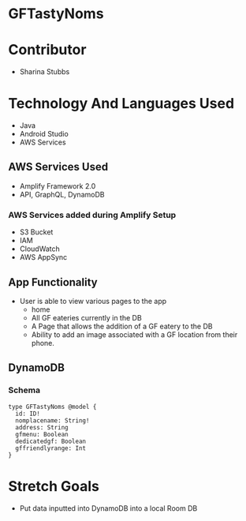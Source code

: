 # GFTastyNoms

# Contributor
* Sharina Stubbs

# Technology And Languages Used
* Java
* Android Studio
* AWS Services

## AWS Services Used
* Amplify Framework 2.0
* API, GraphQL, DynamoDB

### AWS Services added during Amplify Setup
* S3 Bucket
* IAM
* CloudWatch
* AWS AppSync

## App Functionality
* User is able to view various pages to the app
  * home
  * All GF eateries currently in the DB
  * A Page that allows the addition of a GF eatery to the DB
  * Ability to add an image associated with a GF location from their phone.

## DynamoDB
### Schema
```
type GFTastyNoms @model {
  id: ID!
  nomplacename: String!
  address: String
  gfmenu: Boolean
  dedicatedgf: Boolean
  gffriendlyrange: Int
}
```

# Stretch Goals
* Put data inputted into DynamoDB into a local Room DB
